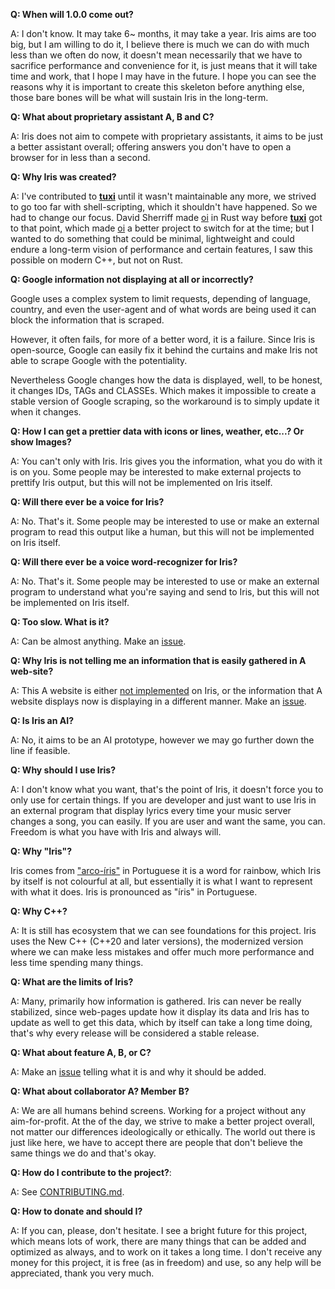 **Q: When will 1.0.0 come out?**

A: I don't know. It may take 6~ months, it may take a year. Iris aims are too big, but I am willing to do it, I believe there is much we can do with much less than we often do now, it doesn't mean necessarily that we have to sacrifice performance and convenience for it, is just means that it will take time and work, that I hope I may have in the future. I hope you can see the reasons why it is important to create this skeleton before anything else, those bare bones will be what will sustain Iris in the long-term.

**Q: What about proprietary assistant A, B and C?**

A: Iris does not aim to compete with proprietary assistants, it aims to be just a better assistant overall; offering answers you don't have to open a browser for in less than a second.

**Q: Why Iris was created?**

A: I've contributed to [**tuxi**](https://github.com/Bugswriter/tuxi/) until it wasn't maintainable any more, we strived to go too far with shell-scripting, which it shouldn't have happened. So we had to change our focus. David Sherriff made [oi](https://github.com/PureArtistry/oi/) in Rust way before [**tuxi**](https://github.com/Bugswriter/tuxi/) got to that point, which made [oi](https://github.com/PureArtistry/oi/) a better project to switch for at the time; but I wanted to do something that could be minimal, lightweight and could endure a long-term vision of performance and certain features, I saw this possible on modern C++, but not on Rust.

**Q: Google information not displaying at all or incorrectly?**

Google uses a complex system to limit requests, depending of language, country, and even the user-agent and of what words are being used it can block the information that is scraped.

However, it often fails, for more of a better word, it is a failure. Since Iris is open-source, Google can easily fix it behind the curtains and make Iris not able to scrape Google with the potentiality.

Nevertheless Google changes how the data is displayed, well, to be honest, it changes IDs, TAGs and CLASSEs. Which makes it impossible to create a stable version of Google scraping, so the workaround is to simply update it when it changes.

**Q: How I can get a prettier data with icons or lines, weather, etc...? Or show Images?**

A: You can't only with Iris. Iris gives you the information, what you do with it is on you. Some people may be interested to make external projects to prettify Iris output, but this will not be implemented on Iris itself.

**Q: Will there ever be a voice for Iris?**

A: No. That's it. Some people may be interested to use or make an external program to read this output like a human, but this will not be implemented on Iris itself.

**Q: Will there ever be a voice word-recognizer for Iris?**

A: No. That's it. Some people may be interested to use or make an external program to understand what you're saying and send to Iris, but this will not be implemented on Iris itself.

**Q: Too slow. What is it?**

A: Can be almost anything. Make an [issue]().

**Q: Why Iris is not telling me an information that is easily gathered in A web-site?**

A: This A website is either [not implemented](/#README.md?##Source) on Iris, or the information that A website displays now is displaying in a different manner. Make an [issue](sources).

**Q: Is Iris an AI?**

A: No, it aims to be an AI prototype, however we may go further down the line if feasible.

**Q: Why should I use Iris?**

A: I don't know what you want, that's the point of Iris, it doesn't force you to only use for certain things. If you are developer and just want to use Iris in an external program that display lyrics every time your music server changes a song, you can easily. If you are user and want the same, you can. Freedom is what you have with Iris and always will.

**Q: Why "Iris"?**

Iris comes from ["arco-íris"]() in Portuguese it is a word for rainbow, which Iris by itself is not colourful at all, but essentially it is what I want to represent with what it does. Iris is pronounced as "íris" in Portuguese.

**Q: Why C++?**

A: It is still has ecosystem that we can see foundations for this project. Iris uses the New C++ (C++20 and later versions), the modernized version where we can make less mistakes and offer much more performance and less time spending many things.

**Q: What are the limits of Iris?**

A: Many, primarily how information is gathered. Iris can never be really stabilized, since web-pages update how it display its data and Iris has to update as well to get this data, which by itself can take a long time doing, that's why every release will be considered a stable release.

**Q: What about feature A, B, or C?**

A: Make an [issue]() telling what it is and why it should be added.

**Q: What about collaborator A? Member B?**

A: We are all humans behind screens. Working for a project without any aim-for-profit. At the of the day, we strive to make a better project overall, not matter our differences ideologically or ethically. The world out there is just like here, we have to accept there are people that don't believe the same things we do and that's okay. 

**Q: How do I contribute to the project?**:

A: See [CONTRIBUTING.md](/CONTRIBUTING.md).

**Q: How to donate and should I?**

A: If you can, please, don't hesitate. I see a bright future for this project, which means lots of work, there are many things that can be added and optimized as always, and to work on it takes a long time. I don't receive any money for this project, it is free (as in freedom) and use, so any help will be appreciated, thank you very much.
